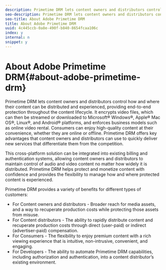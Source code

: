 ```yaml
---
description: Primetime DRM lets content owners and distributors control how and where their content can be distributed and experienced, providing end-to-end protection throughout the content lifecycle. It encrypts video files, which can then be streamed or downloaded to Microsoft® Windows®, Apple® Mac OS®, Linux®, and Android® platforms, and enforces business models such as online video rental. Consumers can enjoy high-quality content at their convenience, whether they are online or offline. Primetime DRM offers key advantages that content owners and distributors can use to quickly deliver new services that differentiate them from the competition.
seo-description: Primetime DRM lets content owners and distributors control how and where their content can be distributed and experienced, providing end-to-end protection throughout the content lifecycle. It encrypts video files, which can then be streamed or downloaded to Microsoft® Windows®, Apple® Mac OS®, Linux®, and Android® platforms, and enforces business models such as online video rental. Consumers can enjoy high-quality content at their convenience, whether they are online or offline. Primetime DRM offers key advantages that content owners and distributors can use to quickly deliver new services that differentiate them from the competition.
seo-title: About Adobe Primetime DRM
title: About Adobe Primetime DRM
uuid: 4c445ccb-0a8e-490f-b840-8654fcaa106c
index: y
internal: n
snippet: y
---
```


# About Adobe Primetime DRM{#about-adobe-primetime-drm}

Primetime DRM lets content owners and distributors control how and where their content can be distributed and experienced, providing end-to-end protection throughout the content lifecycle. It encrypts video files, which can then be streamed or downloaded to Microsoft® Windows®, Apple® Mac OS®, Linux®, and Android® platforms, and enforces business models such as online video rental. Consumers can enjoy high-quality content at their convenience, whether they are online or offline. Primetime DRM offers key advantages that content owners and distributors can use to quickly deliver new services that differentiate them from the competition.

This cross-platform solution can be integrated into existing billing and authentication systems, allowing content owners and distributors to maintain control of audio and video content no matter how widely it is distributed. Primetime DRM helps protect and monetize content with confidence and provides the flexibility to manage how and where protected content is experienced.

Primetime DRM provides a variety of benefits for different types of customers:

* For Content owners and distributors - Broader reach for media assets, and a way to recuperate production costs while protecting those assets from misuse. 
* For Content distributors - The ability to rapidly distribute content and recuperate production costs through direct (user-paid) or indirect (advertiser-paid) compensation. 
* For Consumers - The flexibility to enjoy premium content with a rich viewing experience that is intuitive, non-intrusive, convenient, and engaging. 
* For Developers - The ability to automate Primetime DRM capabilities, including authorization and authentication, into a content distributor’s existing environment.

